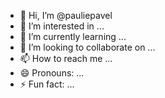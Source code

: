 - 👋 Hi, I’m @pauliepavel
- 👀 I’m interested in ...
- 🌱 I’m currently learning ...
- 💞️ I’m looking to collaborate on ...
- 📫 How to reach me ...
- 😄 Pronouns: ...
- ⚡ Fun fact: ...

<!---
pauliepavel/pauliepavel is a ✨ special ✨ repository because its `README.md` (this file) appears on your GitHub profile.
You can click the Preview link to take a look at your changes.
--->
